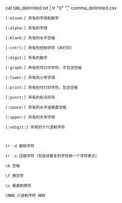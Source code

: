 cat tab_delimited.txt | tr "\\t" "," comma_delimited.csv

    [:alnum:] 所有的字母和数字

    [:alpha:] 所有的字母

    [:blank:] 所有的水平空格

    [:cntrl:] 所有的控制字符（非打印）

    [:digit:] 所有的数字

    [:graph:] 所有的可打印字符，不包含空格

    [:lower:] 所有的小写字母

    [:print:] 所有的可打印字符，包含空格

    [:punct:] 所有的标点符号

    [:space:] 所有的水平或垂直空格

    [:upper:] 所有的大写字母

    [:xdigit:] 所有的十六进制字符



    tr -d 删除字符

    tr -s 压缩字符（将连续重复的字符用一个字符表示）

    \b 空格

    \f 换页符

    \v 垂直制表符

    \NNN 八进制字符 NNN


